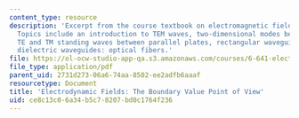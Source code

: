 ```yaml
---
content_type: resource
description: 'Excerpt from the course textbook on electromagnetic fields and energy.
  Topics include an introduction to TEM waves, two-dimensional modes between parallel-plates,
  TE and TM standing waves between parallel plates, rectangular waveguide modes, and
  dielectric waveguides: optical fibers.'
file: https://ol-ocw-studio-app-qa.s3.amazonaws.com/courses/6-641-electromagnetic-fields-forces-and-motion-spring-2005/ce8c13c06a34b5c78207bd0c1764f236_13.pdf
file_type: application/pdf
parent_uid: 2731d273-06a6-74aa-8502-ee2adfb6aaaf
resourcetype: Document
title: 'Electrodynamic Fields: The Boundary Value Point of View'
uid: ce8c13c0-6a34-b5c7-8207-bd0c1764f236
---
```


